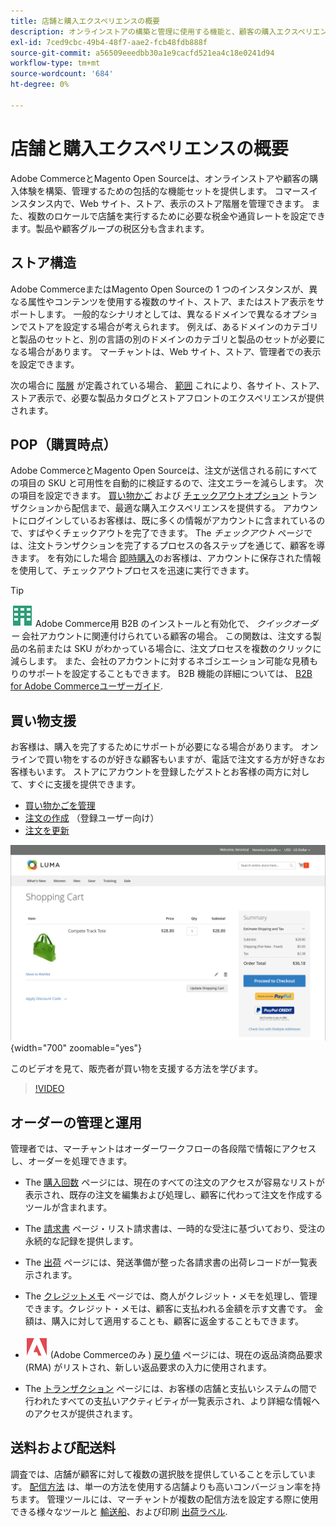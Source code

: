 ```yaml
---
title: 店舗と購入エクスペリエンスの概要
description: オンラインストアの構築と管理に使用する機能と、顧客の購入エクスペリエンスについて説明します。
exl-id: 7ced9cbc-49b4-48f7-aae2-fcb48fdb888f
source-git-commit: a56509eeedbb30a1e9cacfd521ea4c18e0241d94
workflow-type: tm+mt
source-wordcount: '684'
ht-degree: 0%

---
```


# 店舗と購入エクスペリエンスの概要

Adobe CommerceとMagento Open Sourceは、オンラインストアや顧客の購入体験を構築、管理するための包括的な機能セットを提供します。 コマースインスタンス内で、Web サイト、ストア、表示のストア階層を管理できます。 また、複数のロケールで店舗を実行するために必要な税金や通貨レートを設定できます。製品や顧客グループの税区分も含まれます。

## ストア構造

Adobe CommerceまたはMagento Open Sourceの 1 つのインスタンスが、異なる属性やコンテンツを使用する複数のサイト、ストア、またはストア表示をサポートします。 一般的なシナリオとしては、異なるドメインで異なるオプションでストアを設定する場合が考えられます。 例えば、あるドメインのカテゴリと製品のセットと、別の言語の別のドメインのカテゴリと製品のセットが必要になる場合があります。 マーチャントは、Web サイト、ストア、管理者での表示を設定できます。

次の場合に [階層](stores.md) が定義されている場合、 [範囲](../getting-started/websites-stores-views.md#scope-settings) これにより、各サイト、ストア、ストア表示で、必要な製品カタログとストアフロントのエクスペリエンスが提供されます。

## POP（購買時点）

Adobe CommerceとMagento Open Sourceは、注文が送信される前にすべての項目の SKU と可用性を自動的に検証するので、注文エラーを減らします。 次の項目を設定できます。 [買い物かご](cart.md) および [チェックアウトオプション](checkout-process.md) トランザクションから配信まで、最適な購入エクスペリエンスを提供する。 アカウントにログインしているお客様は、既に多くの情報がアカウントに含まれているので、すばやくチェックアウトを完了できます。 The _チェックアウト_ ページでは、注文トランザクションを完了するプロセスの各ステップを通じて、顧客を導きます。 を有効にした場合 [即時購入](checkout-instant-purchase.md)のお客様は、アカウントに保存された情報を使用して、チェックアウトプロセスを迅速に実行できます。

>[!TIP]
>
>![Adobe Commerce用 B2B](../assets/b2b.svg) Adobe Commerce用 B2B のインストールと有効化で、 _クイックオーダー_ 会社アカウントに関連付けられている顧客の場合。 この関数は、注文する製品の名前または SKU がわかっている場合に、注文プロセスを複数のクリックに減らします。 また、会社のアカウントに対するネゴシエーション可能な見積もりのサポートを設定することもできます。 B2B 機能の詳細については、 [B2B for Adobe Commerceユーザーガイド](https://experienceleague.adobe.com/docs/commerce-admin/b2b/introduction.html).

## 買い物支援

お客様は、購入を完了するためにサポートが必要になる場合があります。 オンラインで買い物をするのが好きな顧客もいますが、電話で注文する方が好きなお客様もいます。 ストアにアカウントを登録したゲストとお客様の両方に対して、すぐに支援を提供できます。

- [買い物かごを管理](shopping-assisted-cart-manage.md)
- [注文の作成](customer-account-create-order.md) （登録ユーザー向け）
- [注文を更新](order-update.md)

![買い物かご](./assets/storefront-cart-price-group-discount.png){width="700" zoomable="yes"}

このビデオを見て、販売者が買い物を支援する方法を学びます。

>[!VIDEO](https://video.tv.adobe.com/v/343662/?quality=12)

## オーダーの管理と運用

管理者では、マーチャントはオーダーワークフローの各段階で情報にアクセスし、オーダーを処理できます。

- The [購入回数](orders.md) ページには、現在のすべての注文のアクセスが容易なリストが表示され、既存の注文を編集および処理し、顧客に代わって注文を作成するツールが含まれます。

- The [請求書](invoices.md) ページ・リスト請求書は、一時的な受注に基づいており、受注の永続的な記録を提供します。

- The [出荷](shipments.md) ページには、発送準備が整った各請求書の出荷レコードが一覧表示されます。

- The [クレジットメモ](credit-memos.md) ページでは、商人がクレジット・メモを処理し、管理できます。クレジット・メモは、顧客に支払われる金額を示す文書です。 金額は、購入に対して適用することも、顧客に返金することもできます。

- ![Adobe Commerce](../assets/adobe-logo.svg) (Adobe Commerceのみ ) [戻り値](returns.md) ページには、現在の返品済商品要求 (RMA) がリストされ、新しい返品要求の入力に使用されます。

- The [トランザクション](transactions.md) ページには、お客様の店舗と支払いシステムの間で行われたすべての支払いアクティビティが一覧表示され、より詳細な情報へのアクセスが提供されます。

## 送料および配送料

調査では、店舗が顧客に対して複数の選択肢を提供していることを示しています。 [配信方法](delivery.md) は、単一の方法を使用する店舗よりも高いコンバージョン率を持ちます。 管理ツールには、マーチャントが複数の配信方法を設定する際に使用できる様々なツールと [輸送船](carriers.md)、および印刷 [出荷ラベル](shipping-labels.md).
